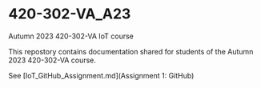 # 420-302-VA_A23
Autumn 2023 420-302-VA IoT course

This repostory contains documentation shared for students of the Autumn 2023 420-302-VA course.

See [IoT_GitHub_Assignment.md](Assignment 1: GitHub)
